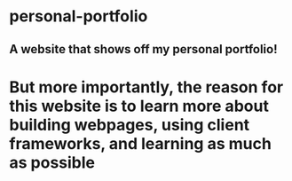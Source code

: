 # personal-portfolio
## A website that shows off my personal portfolio!

# But more importantly, the reason for this website is to learn more about building webpages, using client frameworks, and learning as much as possible
